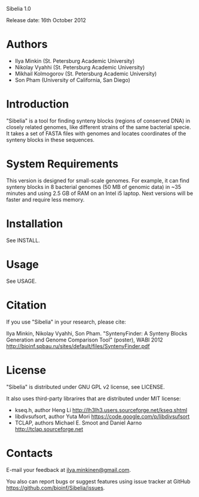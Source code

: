 Sibelia 1.0

Release date: 16th October 2012

Authors
=======

* Ilya Minkin (St. Petersburg Academic University)
* Nikolay Vyahhi (St. Petersburg Academic University)
* Mikhail Kolmogorov (St. Petersburg Academic University)
* Son Pham (University of California, San Diego)

Introduction
============
"Sibelia" is a tool for finding synteny blocks (regions of conserved DNA)
in closely related genomes, like different strains of the same bacterial
specie. It takes a set of FASTA files with genomes and locates coordinates of
the synteny blocks in these sequences.

System Requirements
===================
This version is designed for small-scale genomes. For example, it can find
synteny blocks in 8 bacterial genomes (50 MB of genomic data) in ~35 minutes
and using 2.5 GB of RAM on an Intel i5 laptop. Next versions will be faster and
require less memory.

Installation
============
See INSTALL.

Usage
=====
See USAGE.

Citation
========
If you use "Sibelia" in your research, please cite:

Ilya Minkin, Nikolay Vyahhi, Son Pham. "SyntenyFinder: A Synteny Blocks 
Generation and Genome Comparison Tool" (poster), WABI 2012
http://bioinf.spbau.ru/sites/default/files/SyntenyFinder.pdf

License
=======
"Sibelia" is distributed under GNU GPL v2 license, see LICENSE.

It also uses third-party librarires that are distributed under MIT license:
* kseq.h, author Heng Li
http://lh3lh3.users.sourceforge.net/kseq.shtml
* libdivsufsort, author Yuta Mori
https://code.google.com/p/libdivsufsort
* TCLAP, authors Michael E. Smoot and Daniel Aarno 
http://tclap.sourceforge.net

Contacts
========
E-mail your feedback at ilya.minkinen@gmail.com.

You also can report bugs or suggest features using issue tracker at GitHub
https://github.com/bioinf/Sibelia/issues.
